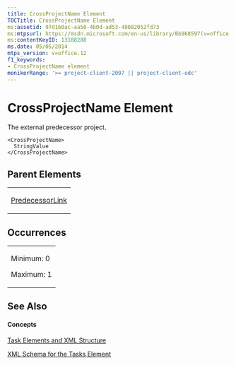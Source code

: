 ```yaml
---
title: CrossProjectName Element
TOCTitle: CrossProjectName Element
ms:assetid: 97d160ac-aa50-4b0d-ad53-48082052fd73
ms:mtpsurl: https://msdn.microsoft.com/en-us/library/Bb968597(v=office.12)
ms:contentKeyID: 13188288
ms.date: 05/05/2014
mtps_version: v=office.12
f1_keywords:
- CrossProjectName element
monikerRange: '>= project-client-2007 || project-client-odc'
---
```


# CrossProjectName Element




The external predecessor project.

    <CrossProjectName>
      StringValue
    </CrossProjectName>

## Parent Elements

<table>
<colgroup>
<col style="width: 100%" />
</colgroup>
<tbody>
<tr class="odd">
<td><p><a href="bb968712(v=office.12).md">PredecessorLink</a></p></td>
</tr>
</tbody>
</table>

## Occurrences

<table>
<colgroup>
<col style="width: 100%" />
</colgroup>
<tbody>
<tr class="odd">
<td><p>Minimum: 0</p>
<p>Maximum: 1</p></td>
</tr>
</tbody>
</table>

## See Also

#### Concepts

[Task Elements and XML Structure](task-elements-and-xml-structure.md)

[XML Schema for the Tasks Element](xml-schema-for-the-tasks-element.md)

